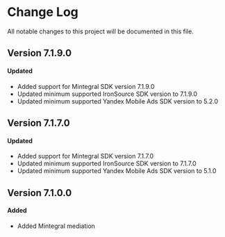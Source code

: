 # Change Log
All notable changes to this project will be documented in this file.

## Version 7.1.9.0

#### Updated
* Added support for Mintegral SDK version 7.1.9.0
* Updated minimum supported IronSource SDK version to 7.1.9.0
* Updated minimum supported Yandex Mobile Ads SDK version to 5.2.0

## Version 7.1.7.0

#### Updated
* Added support for Mintegral SDK version 7.1.7.0
* Updated minimum supported IronSource SDK version to 7.1.7.0
* Updated minimum supported Yandex Mobile Ads SDK version to 5.1.0

## Version 7.1.0.0

#### Added
* Added Mintegral mediation

